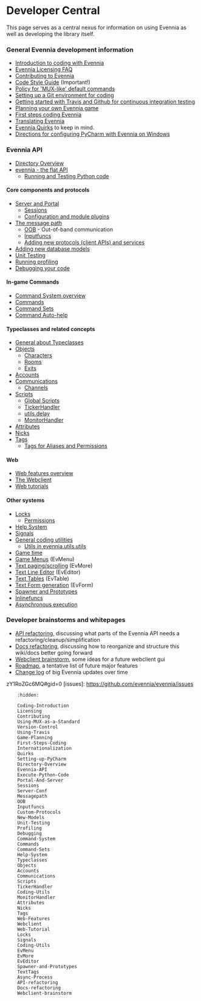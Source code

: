 # Developer Central


This page serves as a central nexus for information on using Evennia as well as developing the
library itself.

### General Evennia development information

- [Introduction to coding with Evennia](./Coding-Introduction)
- [Evennia Licensing FAQ](./Licensing)
- [Contributing to Evennia](./Contributing)
- [Code Style Guide](https://github.com/evennia/evennia/blob/master/CODING_STYLE.md) (Important!)
- [Policy for 'MUX-like' default commands](./Using-MUX-as-a-Standard)
- [Setting up a Git environment for coding](./Version-Control)
- [Getting started with Travis and Github for continuous integration testing](./Using-Travis)
- [Planning your own Evennia game](./Game-Planning)
- [First steps coding Evennia](./First-Steps-Coding)
- [Translating Evennia](./Internationalization#translating-evennia)
- [Evennia Quirks](./Quirks) to keep in mind.
- [Directions for configuring PyCharm with Evennia on Windows](./Setting-up-PyCharm)

### Evennia API

- [Directory Overview](./Directory-Overview)
- [evennia - the flat API](./Evennia-API)
  - [Running and Testing Python code](./Execute-Python-Code)

#### Core components and protocols

- [Server and Portal](./Portal-And-Server)
  - [Sessions](./Sessions)
  - [Configuration and module plugins](./Server-Conf)
- [The message path](./Messagepath)
  - [OOB](./OOB) - Out-of-band communication
  - [Inputfuncs](./Inputfuncs)
  - [Adding new protocols (client APIs) and services](./Custom-Protocols)
- [Adding new database models](./New-Models)
- [Unit Testing](./Unit-Testing)
- [Running profiling](./Profiling)
- [Debugging your code](./Debugging)

#### In-game Commands

- [Command System overview](./Command-System)
- [Commands](./Commands)
- [Command Sets](./Command-Sets)
- [Command Auto-help](./Help-System#command-auto-help-system)

#### Typeclasses and related concepts

- [General about Typeclasses](./Typeclasses)
- [Objects](./Objects)
  - [Characters](./Objects#characters)
  - [Rooms](./Objects#rooms)
  - [Exits](./Objects#exits)
- [Accounts](./Accounts)
- [Communications](./Communications)
  - [Channels](./Communications#channels)
- [Scripts](./Scripts)
  - [Global Scripts](./Scripts#Global-Scripts)
  - [TickerHandler](./TickerHandler)
  - [utils.delay](./Coding-Utils#utilsdelay)
  - [MonitorHandler](./MonitorHandler)
- [Attributes](./Attributes)
- [Nicks](./Nicks)
- [Tags](./Tags)
  - [Tags for Aliases and Permissions](./Tags#using-aliases-and-permissions)

#### Web

- [Web features overview](./Web-Features)
- [The Webclient](./Webclient)
- [Web tutorials](./Web-Tutorial)

#### Other systems

- [Locks](./Locks)
   - [Permissions](./Locks#permissions)
- [Help System](./Help-System)
- [Signals](./Signals)
- [General coding utilities](./Coding-Utils)
   - [Utils in evennia.utils.utils](api:evennia.utils.utils)
- [Game time](./Coding-Utils#game-time)
- [Game Menus](./EvMenu) (EvMenu)
- [Text paging/scrolling](./EvMore) (EvMore)
- [Text Line Editor](./EvEditor) (EvEditor)
- [Text Tables](github:evennia.utils.evtable) (EvTable)
- [Text Form generation](github:evennia.utils.evform) (EvForm)
- [Spawner and Prototypes](./Spawner-and-Prototypes)
- [Inlinefuncs](./TextTags#inline-functions)
- [Asynchronous execution](./Async-Process)

### Developer brainstorms and whitepages

- [API refactoring](./API-refactoring), discussing what parts of the Evennia API needs a
refactoring/cleanup/simplification
- [Docs refactoring](./Docs-refactoring), discussing how to reorganize and structure this wiki/docs
better going forward
- [Webclient brainstorm](./Webclient-brainstorm), some ideas for a future webclient gui
- [Roadmap](./Roadmap), a tentative list of future major features
- [Change log](https://github.com/evennia/evennia/blob/master/CHANGELOG.md) of big Evennia updates
over time


[group]: https://groups.google.com/forum/#!forum/evennia
[online-form]: https://docs.google.com/spreadsheet/viewform?hl=en_US&formkey=dGN0VlJXMWpCT3VHaHpscDE
zY1RoZGc6MQ#gid=0
[issues]: https://github.com/evennia/evennia/issues


```toctree::
    :hidden:
   
    Coding-Introduction
    Licensing
    Contributing
    Using-MUX-as-a-Standard
    Version-Control
    Using-Travis
    Game-Planning
    First-Steps-Coding
    Internationalization
    Quirks
    Setting-up-PyCharm
    Directory-Overview
    Evennia-API
    Execute-Python-Code
    Portal-And-Server
    Sessions
    Server-Conf 
    Messagepath
    OOB
    Inputfuncs
    Custom-Protocols
    New-Models
    Unit-Testing
    Profiling
    Debugging
    Command-System
    Commands
    Command-Sets
    Help-System
    Typeclasses
    Objects
    Accounts 
    Communications
    Scripts
    TickerHandler
    Coding-Utils
    MonitorHandler
    Attributes
    Nicks
    Tags
    Web-Features
    Webclient
    Web-Tutorial
    Locks
    Signals
    Coding-Utils
    EvMenu
    EvMore
    EvEditor
    Spawner-and-Prototypes
    TextTags
    Async-Process
    API-refactoring
    Docs-refactoring
    Webclient-brainstorm 

```
